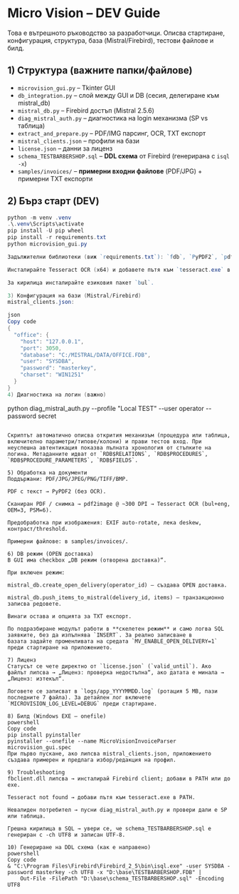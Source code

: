 # Micro Vision – DEV Guide

Това е вътрешното ръководство за разработчици. Описва стартиране, конфигурация, структура, база (Mistral/Firebird), тестови файлове и билд.

## 1) Структура (важните папки/файлове)
- `microvision_gui.py` – Tkinter GUI
- `db_integration.py` – слой между GUI и DB (сесия, делегиране към mistral_db)
- `mistral_db.py` – Firebird достъп (Mistral 2.5.6)
- `diag_mistral_auth.py` – диагностика на login механизма (SP vs таблица)
- `extract_and_prepare.py` – PDF/IMG парсинг, OCR, TXT експорт
- `mistral_clients.json` – профили на бази
- `license.json` – данни за лиценз
- `schema_TESTBARBERSHOP.sql` – **DDL схема** от Firebird (генерирана с `isql -x`)
- `samples/invoices/` – **примерни входни файлове** (PDF/JPG) + примерни TXT експорти

## 2) Бърз старт (DEV)
```powershell
python -m venv .venv
.\.venv\Scripts\activate
pip install -U pip wheel
pip install -r requirements.txt
python microvision_gui.py

Задължителни библиотеки (виж `requirements.txt`): `fdb`, `PyPDF2`, `pdf2image`, `Pillow`, `pytesseract`, `loguru` и др. Може да ползвате `firebird-driver` вместо `fdb`, но тогава осигурете `fbclient.dll` (Firebird 3 client) в PATH или до изпълнимия файл.

Инсталирайте Tesseract OCR (x64) и добавете пътя към `tesseract.exe` в PATH.

За кирилица инсталирайте езиковия пакет `bul`.

3) Конфигурация на бази (Mistral/Firebird)
mistral_clients.json:

json
Copy code
{
  "office": {
    "host": "127.0.0.1",
    "port": 3050,
    "database": "C:/MISTRAL/DATA/OFFICE.FDB",
    "user": "SYSDBA",
    "password": "masterkey",
    "charset": "WIN1251"
  }
}
4) Диагностика на логин (важно)

```
python diag_mistral_auth.py --profile "Local TEST" --user operator --password secret
```

Скриптът автоматично описва открития механизъм (процедура или таблица, включително параметри/типове/колони) и прави тестов вход. При неуспешна автентикация показва пълната хронология от стъпките на логина. Метаданните идват от `RDB$RELATIONS`, `RDB$PROCEDURES`, `RDB$PROCEDURE_PARAMETERS`, `RDB$FIELDS`.

5) Обработка на документи
Поддържани: PDF/JPG/JPEG/PNG/TIFF/BMP.

PDF с текст → PyPDF2 (без OCR).

Сканиран PDF / снимка → pdf2image @ ~300 DPI → Tesseract OCR (bul+eng, OEM=3, PSM=6).

Предобработка при изображения: EXIF auto-rotate, лека deskew, контраст/threshold.

Примерни файлове: в samples/invoices/.

6) DB режим (OPEN доставка)
В GUI има checkbox „DB режим (отворена доставка)“.

При включен режим:

mistral_db.create_open_delivery(operator_id) – създава OPEN доставка.

mistral_db.push_items_to_mistral(delivery_id, items) – транзакционно записва редовете.

Винаги остава и опцията за TXT експорт.

По подразбиране модулът работи в **скелетен режим** и само логва SQL заявките, без да изпълнява `INSERT`. За реално записване в
базата задайте променливата на средата `MV_ENABLE_OPEN_DELIVERY=1` преди стартиране на приложението.

7) Лиценз
Статусът се чете директно от `license.json` (`valid_until`). Ако файлът липсва → „Лиценз: проверка недостъпна“, ако датата е минала → „Лиценз: изтекъл“.

Логовете се записват в `logs/app_YYYYMMDD.log` (ротация 5 MB, пази последните 7 файла). За детайлен лог включете `MICROVISION_LOG_LEVEL=DEBUG` преди стартиране.

8) Билд (Windows EXE – onefile)
powershell
Copy code
pip install pyinstaller
pyinstaller --onefile --name MicroVisionInvoiceParser microvision_gui.spec
При първо пускане, ако липсва mistral_clients.json, приложението създава примерен и предлага избор/редакция на профил.

9) Troubleshooting
fbclient.dll липсва → инсталирай Firebird client; добави в PATH или до exe.

Tesseract not found → добави пътя към tesseract.exe в PATH.

Невалиден потребител → пусни diag_mistral_auth.py и провери дали е SP или таблица.

Грешна кирилица в SQL → увери се, че schema_TESTBARBERSHOP.sql е генериран с -ch UTF8 и записан UTF-8.

10) Генериране на DDL схема (как е направено)
powershell
Copy code
& "C:\Program Files\Firebird\Firebird_2_5\bin\isql.exe" -user SYSDBA -password masterkey -ch UTF8 -x "D:\base\TESTBARBERSHOP.FDB" |
    Out-File -FilePath "D:\base\schema_TESTBARBERSHOP.sql" -Encoding UTF8